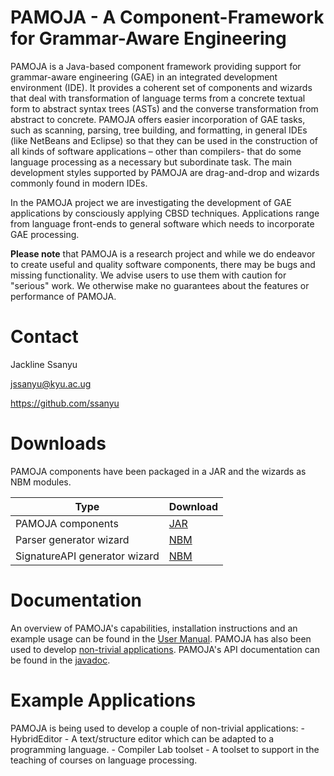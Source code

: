 # PAMOJA - A Component-Framework for Grammar-Aware Engineering
PAMOJA is a Java-based component framework providing support for grammar-aware engineering (GAE) in an integrated development environment (IDE). It provides a coherent set of components and wizards that deal with transformation of language terms from a concrete textual form to abstract syntax trees (ASTs) and the converse transformation from abstract to concrete. PAMOJA offers easier incorporation of GAE tasks, such as scanning, parsing, tree building, and formatting, in general IDEs (like NetBeans and Eclipse) so that they can be used in the construction of all kinds of software applications – other than compilers- that do some language processing as a necessary but subordinate task. The main development styles supported by PAMOJA are drag-and-drop and wizards commonly found in modern IDEs.

In the PAMOJA project we are investigating the development of GAE applications by consciously applying CBSD techniques. Applications range from language front-ends to general software which needs to incorporate GAE processing.

**Please note** that PAMOJA is a research project and while we do endeavor to create useful and quality software components, there may be bugs and missing functionality. We advise users to use them with caution for "serious" work. We otherwise make no guarantees about the features or performance of PAMOJA.

# Contact
Jackline Ssanyu

jssanyu@kyu.ac.ug 

https://github.com/ssanyu

# Downloads
PAMOJA components have been packaged in a JAR and the wizards as NBM modules.

| Type          | Download |
| ------------- | ------------- |
| PAMOJA components  | [JAR](https://github.com/ssanyu/PAMOJA/blob/master/installations/PAMOJAComponents.jar)  |
| Parser generator wizard       |[NBM](https://github.com/ssanyu/PAMOJA/blob/master/installations/org-parser-generatorWizard.nbm)|
| SignatureAPI generator wizard  | [NBM](https://github.com/ssanyu/PAMOJA/blob/master/installations/org-signatureAPI-generatorWizard.nbm) |

# Documentation
An overview of PAMOJA's capabilities, installation instructions and an example usage can be found in the [User Manual](https://github.com/ssanyu/PAMOJA/blob/master/manuals/PAMOJA_end_user_manual.pdf). PAMOJA has also been used to develop [non-trivial applications](https://github.com/ssanyu/PAMOJA#example-applications). PAMOJA's API documentation can be found in the [javadoc](https://ssanyu.github.io/PAMOJA.github.io/).

# Example Applications
PAMOJA is being used to develop a couple of non-trivial applications:
     - HybridEditor - A text/structure editor which can be adapted to a programming language. 
     - Compiler Lab toolset - A toolset to support in the teaching of courses on language processing.


